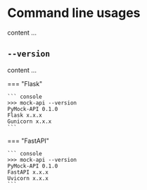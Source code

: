 # Command line usages

content ...

## ``--version``

content ...

=== "Flask"

    ``` console
    >>> mock-api --version
    PyMock-API 0.1.0
    Flask x.x.x
    Gunicorn x.x.x
    ```

=== "FastAPI"

    ``` console
    >>> mock-api --version
    PyMock-API 0.1.0
    FastAPI x.x.x
    Uvicorn x.x.x
    ```
